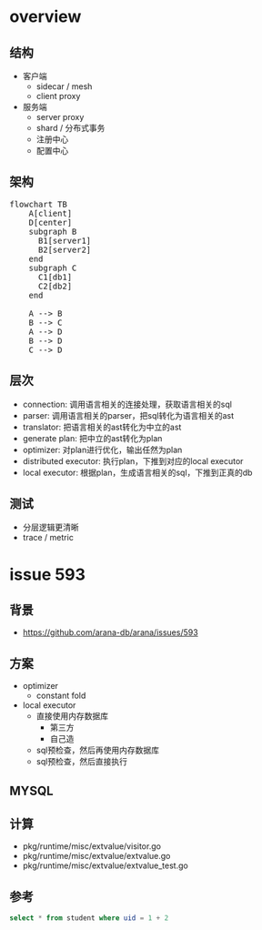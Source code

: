 # overview

## 结构

- 客户端
  - sidecar / mesh
  - client proxy
- 服务端
  - server proxy
  - shard / 分布式事务
  - 注册中心
  - 配置中心

## 架构

<pre class="mermaid">
flowchart TB
    A[client] 
    D[center]
    subgraph B
      B1[server1]
      B2[server2]
    end
    subgraph C
      C1[db1]
      C2[db2]
    end

    A --> B
    B --> C
    A --> D
    B --> D
    C --> D
</pre>

## 层次

- connection: 调用语言相关的连接处理，获取语言相关的sql 
- parser: 调用语言相关的parser，把sql转化为语言相关的ast
- translator: 把语言相关的ast转化为中立的ast
- generate plan: 把中立的ast转化为plan
- optimizer: 对plan进行优化，输出任然为plan
- distributed executor: 执行plan，下推到对应的local executor
- local executor: 根据plan，生成语言相关的sql，下推到正真的db

## 测试

- 分层逻辑更清晰
- trace / metric

# issue 593

## 背景

- https://github.com/arana-db/arana/issues/593

## 方案

- optimizer
  - constant fold
- local executor
  - 直接使用内存数据库
    - 第三方
    - 自己造
  - sql预检查，然后再使用内存数据库
  - sql预检查，然后直接执行

## MYSQL

## 计算

- pkg/runtime/misc/extvalue/visitor.go
- pkg/runtime/misc/extvalue/extvalue.go
- pkg/runtime/misc/extvalue/extvalue_test.go

## 参考

```sql
select * from student where uid = 1 + 2
```
